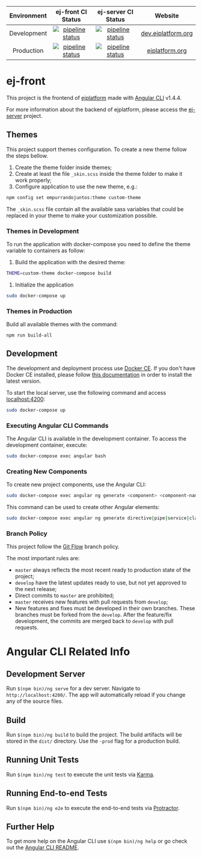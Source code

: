 | Environment | ej-front CI Status | ej-server CI Status |  Website |
|:-:|:-:|:-:|:-:|
| Development | [![pipeline status](https://gitlab.com/ejplatform/ej-front/badges/develop/pipeline.svg)](https://gitlab.com/ejplatform/ej-front/commits/develop)  | [![pipeline status](https://gitlab.com/ejplatform/ej-server/badges/develop/pipeline.svg)](https://gitlab.com/ejplatform/ej-server/commits/develop) | [dev.ejplatform.org](http://dev.ejplatform.org) |
| Production | [![pipeline status](https://gitlab.com/ejplatform/ej-front/badges/master/pipeline.svg)](https://gitlab.com/ejplatform/ej-front/commits/master) | [![pipeline status](https://gitlab.com/ejplatform/ej-server/badges/master/pipeline.svg)](https://gitlab.com/ejplatform/ej-server/commits/master) | [ejplatform.org](https://ejplatform.org) |

# ej-front

This project is the frontend of [ejplatform](https://ejplatform.org) made with [Angular CLI](https://github.com/angular/angular-cli)  v1.4.4.

For more information about the backend of ejplatform, please access the [ej-server](https://github.com/ejplatform/ej-server) project.

## Themes

This project support themes configuration. To create a new theme follow the steps bellow.

1. Create the theme folder inside themes;
1. Create at least the file `_skin.scss` inside the theme folder to make it work properly;
1. Configure application to use the new theme, e.g.:

  ```bash
  npm config set empurrandojuntos:theme custom-theme
  ```

The `_skin.scss` file contain all the available sass variables that could be replaced in your theme to make your customization possible.

### Themes in Development

To run the application with docker-compose you need to define the theme variable to containers as follow:

1. Build the application with the desired theme:

  ```bash
  THEME=custom-theme docker-compose build
  ```
1. Initialize the application

  ```bash
  sudo docker-compose up
  ```

### Themes in Production

Build all available themes with the command:

```
npm run build-all
```

## Development

The development and deployment process use [Docker CE](https://www.docker.com/). If you don't have Docker CE installed, please follow [this documentation](https://docs.docker.com/install/) in order to install the latest version.

To start the local server, use the following command and access [localhost:4200](http://localhost:4200/):

```bash
sudo docker-compose up
```

### Executing Angular CLI Commands

The Angular CLI is available in the development container. To access the development container, execute:

```bash
sudo docker-compose exec angular bash
```

### Creating New Components

To create new project components, use the Angular CLI:

```bash
sudo docker-compose exec angular ng generate <component> <component-name>
```

This command can be used to create other Angular elements:

```bash
sudo docker-compose exec angular ng generate directive|pipe|service|class|guard|interface|enum|module
```

### Branch Policy

This project follow the [Git Flow](http://nvie.com/posts/a-successful-git-branching-model/) branch policy.

The most important rules are:

* `master` always reflects the most recent ready to production state of the project;
* `develop` have the latest updates ready to use, but not yet approved to the next release;
* Direct commits to `master` are prohibited;
* `master` receives new features with pull requests from `develop`;
* New features and fixes must be developed in their own branches. These branches must be forked from the `develop`. After the feature/fix development, the commits are merged back to `develop` with pull requests.

# Angular CLI Related Info

## Development Server

Run `$(npm bin)/ng serve` for a dev server. Navigate to `http://localhost:4200/`. The app will automatically reload if you change any of the source files.

## Build

Run `$(npm bin)/ng build` to build the project. The build artifacts will be stored in the `dist/` directory. Use the `-prod` flag for a production build.

## Running Unit Tests

Run `$(npm bin)/ng test` to execute the unit tests via [Karma](https://karma-runner.github.io).

## Running End-to-end Tests

Run `$(npm bin)/ng e2e` to execute the end-to-end tests via [Protractor](http://www.protractortest.org/).

## Further Help

To get more help on the Angular CLI use `$(npm bin)/ng help` or go check out the [Angular CLI README](https://github.com/angular/angular-cli/blob/master/README.md).
